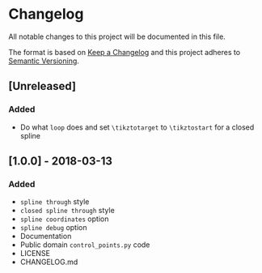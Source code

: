 # Changelog
All notable changes to this project will be documented in this file.

The format is based on [Keep a Changelog](http://keepachangelog.com/en/1.0.0/)
and this project adheres to [Semantic Versioning](http://semver.org/spec/v2.0.0.html).

## [Unreleased]
### Added
- Do what `loop` does and set `\tikztotarget` to `\tikztostart` for a closed
  spline

## [1.0.0] - 2018-03-13
### Added
- `spline through` style
- `closed spline through` style
- `spline coordinates` option
- `spline debug` option
- Documentation
- Public domain `control_points.py` code
- LICENSE
- CHANGELOG.md
